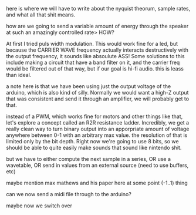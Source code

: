 
here is where we will have to write about the nyquist theorum, sample rates,
and what all that shit means.

how are we going to send a variable amount of energy through the speaker at
such an amazingly controlled rate> HOW?

At first I tried puls width modulation. This would work fine for a led, but
because the CARRIER WAVE frequency actually interacts destructively with the
output frequency, it sounds like absoulute ASS! Some solutions to this include
making a circuit that have a band filter on it, and the carrier freq would be
filtered out of that way, but if our goal is hi-fi audio. this is leass than
ideal.

a note here is that we have been using just the output voltage of the arduino,
which is also kind of silly. Normally we would want a high-Z output that was
consistent and send it through an amplifier, we will probably get to that.

instead of a PWM, which works fine for motors and other things like that, let's
explore a concept called an R2R resistance ladder. Incredibly, we get a really
clean way to turn binary output into an apporpriate amount of voltage anywhere
between 0-1 with an arbitrary max value. the resolution of that is limited only
by the bit depth. Right now we're going to use 8 bits, so we should be able to
quite easily make sounds that sound like nintendo shit.

but we have to either compute the next sample in a series, OR use a wavetable,
OR send in values from an external source (need to use buffers, etc)

maybe mention max mathews and his paper here at some point (-1..1) thing

can we now send a midi file through to the arduino?

maybe now we switch over
